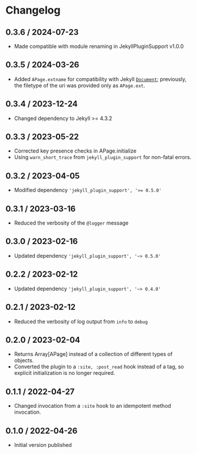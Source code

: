# Changelog

## 0.3.6 / 2024-07-23

* Made compatible with module renaming in JekyllPluginSupport v1.0.0


## 0.3.5 / 2024-03-26

* Added `APage.extname` for compatibility with Jekyll
  [`Document`](https://github.com/jekyll/jekyll/blob/master/lib/jekyll/document.rb);
  previously, the filetype of the uri was provided only as `APage.ext`.


## 0.3.4 / 2023-12-24

* Changed dependency to Jekyll >= 4.3.2


## 0.3.3 / 2023-05-22

* Corrected key presence checks in APage.initialize
* Using `warn_short_trace` from `jekyll_plugin_support` for non-fatal errors.


## 0.3.2 / 2023-04-05

* Modified dependency `'jekyll_plugin_support', '>= 0.5.0'`


## 0.3.1 / 2023-03-16

* Reduced the verbosity of the `@logger` message

## 0.3.0 / 2023-02-16

* Updated dependency `'jekyll_plugin_support', '~> 0.5.0'`

## 0.2.2 / 2023-02-12

* Updated dependency `'jekyll_plugin_support', '~> 0.4.0'`


## 0.2.1 / 2023-02-12

* Reduced the verbosity of log output from `info` to `debug`


## 0.2.0 / 2023-02-04

* Returns Array[APage] instead of a collection of different types of objects.
* Converted the plugin to a `:site, :post_read` hook instead of a tag,
    so explicit initialization is no longer required.


## 0.1.1 / 2022-04-27

* Changed invocation from a `:site` hook to an idempotent method invocation.


## 0.1.0 / 2022-04-26

* Initial version published
